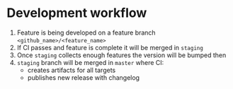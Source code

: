 # Development workflow

1. Feature is being developed on a feature branch `<github_name>/<feature_name>`
2. If CI passes and feature is complete it will be merged in `staging`
3. Once `staging` collects enough features the version will be bumped then
4. `staging` branch will be merged in `master` where CI:
   - creates artifacts for all targets
   - publishes new release with changelog

